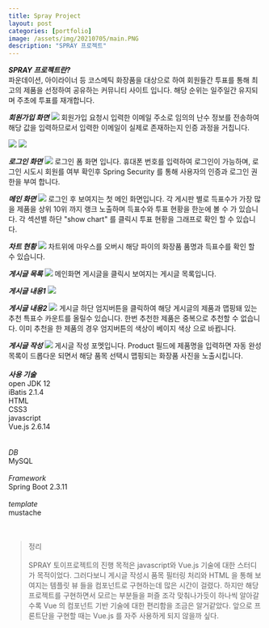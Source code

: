 ```yaml
---
title: Spray Project
layout: post
categories: [portfolio]
image: /assets/img/20210705/main.PNG
description: "SPRAY 프로젝트"
---
```


_**SPRAY 프로젝트란?<br>**_
파운데이션, 아이라이너 등 코스메틱 화장품을 대상으로 하여 회원들간 투표를 통해 최고의 제품을 선정하여 공유하는 커뮤니티 사이트 입니다. 해당 순위는 일주일간 유지되며 주초에 투표를 재개합니다.

_**회원가입 화면**_
<img src="/showRoom/assets/img/20210705/emailcert.PNG"> 
회원가입 요청시 입력한 이메일 주소로 임의의 난수 정보를 전송하여 해당 값을 입력하므로서 입력한 이메일이 실제로 존재하는지 인증 과정을 거칩니다. 

<img src="/showRoom/assets/img/20210705/emailcertAlert.PNG"> 

<img src="/showRoom/assets/img/20210705/emailcertConfirm.PNG"> 

_**로그인 화면**_
<img src="/showRoom/assets/img/20210705/login.PNG"> 
로그인 폼 화면 입니다. 휴대폰 번호를 입력하여 로그인이 가능하며, 로그인 시도시 회원를 여부 확인후 Spring Security 를 통해 사용자의 인증과 로그인 권한을 부여 합니다.

_**메인 화면**_
<img src="/showRoom/assets/img/20210705/main.PNG"> 
로그인 후 보여지는 첫 메인 화면입니다. 각 게시판 별로 득표수가 가장 많을 제품을 상위 10위 까지 랭크 노출하며 득표수와 투표 현황을 한눈에 볼 수 가 있습니다. 
각 섹션별 하단 "show chart" 를 클릭시 투표 현황을 그래프로 확인 할 수 있습니다. 

_**차트 현황**_
<img src="/showRoom/assets/img/20210705/chart.PNG"> 
차트위에 마우스를 오버시 해당 파이의 화장품 품명과 득표수를 확인 할 수 있습니다. 

_**게시글 목록**_
<img src="/showRoom/assets/img/20210705/boardlist.PNG"> 
메인화면 게시글을 클릭시 보여지는 게시글 목록입니다. 

_**게시글 내용1**_
<img src="/showRoom/assets/img/20210705/content1.PNG"> 

_**게시글 내용2**_
<img src="/showRoom/assets/img/20210705/content2.PNG"> 
게시글 하단 엄지버튼을 클릭하여 해당 게시글의 제품과 맵핑돼 있는 추천 특표수 카운트를 올릴수 있습니다. 한번 추천한 제품은 중복으로 추천할 수 없습니다. 
이미 추천을 한 제품의 경우 엄지버튼의 색상이 베이지 색상 으로 바뀝니다. 

_**게시글 작성**_
<img src="/showRoom/assets/img/20210705/boardWrite.PNG"> 
게시글 작성 포멧입니다. 
Product 필드에 제품명을 입력하면 자동 완성 목록이 드롭다운 되면서 해당 품목 선택시 맵핑되는 화장품 사진을 노출시킵니다. 
<br>
<br>
_**사용 기술<br>**_
open JDK 12<br>
iBatis 2.1.4<br>
HTML<br>
CSS3<br>
javascript<br>
Vue.js 2.6.14<br>
<br>
<br>
_DB<br>_
MySQL
<br>
<br>
_Framework<br>_
Spring Boot 2.3.11
<br>
<br>
_template<br>_
mustache<br>
<br>
<br>
> 정리<br><br>
SPRAY 토이프로젝트의 진행 목적은 javascript와 Vue.js 기술에 대한 스터디가 목적이었다. 그러다보니 게시글 작성시 품목 필터링 처리와 HTML 을 통해 보여지는 템플릿 뷰 들을 컴포넌트로 구현하는데 많은 시간이 걸렸다. 하지만 해당 프로젝트를 구현하면서 모르는 부분들을 퍼즐 조각 맞춰나가듯이 하나씩 알아갈수록 Vue 의 컴포넌트 기반 기술에 대한 편리함을 조금은 알거같았다. 앞으로 프론트단을 구현할 때는 Vue.js 를 자주 사용하게 되지 않을까 싶다. 


 
